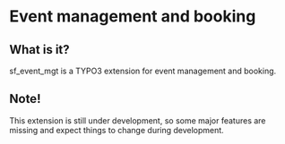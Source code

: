 Event management and booking
============================

## What is it?

sf_event_mgt is a TYPO3 extension for event management and booking.

## Note!

This extension is still under development, so some major features are missing and expect things to change during development.